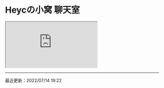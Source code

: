 # Heycの小窝 聊天室

<iframe src="https://hack.chat/?heyc-home-chatroom-channel">这个浏览器好像不支持聊天室哦，换个浏览器试试吧！</iframe>

---

最近更新：2022/07/14 19:22


